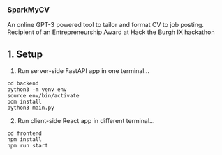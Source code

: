 ### SparkMyCV

An online GPT-3 powered tool to tailor and format CV to job posting. Recipient of an Entrepreneurship Award at Hack the Burgh IX hackathon

## 1. Setup

1. Run server-side FastAPI app in one terminal...

```
cd backend
python3 -m venv env
source env/bin/activate
pdm install
python3 main.py
```

2. Run client-side React app in different terminal...

```
cd frontend
npm install
npm run start
```
